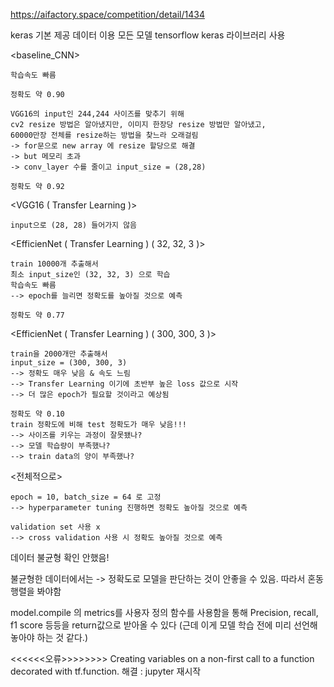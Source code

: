 https://aifactory.space/competition/detail/1434

keras 기본 제공 데이터 이용
모든 모델 tensorflow keras 라이브러리 사용


<baseline_CNN>

    학습속도 빠름
    
    정확도 약 0.90
    
    
    

<VGG16>

    VGG16의 input인 244,244 사이즈를 맞추기 위해
    cv2 resize 방법은 알아냈지만, 이미지 한장당 resize 방법만 알아냈고,
    60000만장 전체를 resize하는 방법을 찾느라 오래걸림
    -> for문으로 new array 에 resize 할당으로 해결
    -> but 메모리 초과
    -> conv_layer 수를 줄이고 input_size = (28,28)
    
    정확도 약 0.92
   
   
<VGG16 ( Transfer Learning )>

    input으로 (28, 28) 들어가지 않음
    
    
    

<EfficienNet ( Transfer Learning ) ( 32, 32, 3 )>

    train 10000개 추출해서
    최소 input_size인 (32, 32, 3) 으로 학습
    학습속도 빠름
    --> epoch를 늘리면 정확도를 높아질 것으로 예측
    
    정확도 약 0.77


<EfficienNet ( Transfer Learning ) ( 300, 300, 3 )>

    train을 2000개만 추출해서
    input_size = (300, 300, 3)
    --> 정확도 매우 낮음 & 속도 느림
    --> Transfer Learning 이기에 초반부 높은 loss 값으로 시작
    --> 더 많은 epoch가 필요할 것이라고 예상됨
 
    정확도 약 0.10
    train 정확도에 비해 test 정확도가 매우 낮음!!!
    --> 사이즈를 키우는 과정이 잘못됐나?
    --> 모델 학습량이 부족했나?
    --> train data의 양이 부족했나?




<전체적으로>

    epoch = 10, batch_size = 64 로 고정
    --> hyperparameter tuning 진행하면 정확도 높아질 것으로 예측
    
    validation set 사용 x
    --> cross validation 사용 시 정확도 높아질 것으로 예측







데이터 불균형 확인 안했음!

불균형한 데이터에서는 -> 정확도로 모델을 판단하는 것이 안좋을 수 있음.
따라서 혼동 행렬을 봐야함


model.compile 의 metrics를 사용자 정의 함수를 사용함을 통해
Precision, recall, f1 score 등등을
return값으로 받아올 수 있다
(근데 이게 모델 학습 전에 미리 선언해놓아야 하는 것 같다.)







<<<<<<오류>>>>>>>>
Creating variables on a non-first call to a function decorated with tf.function.
해결 : jupyter 재시작
